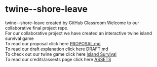 # twine--shore-leave
twine--shore-leave created by GitHub Classroom
Welcome to our collaborative final project repo.  
For our collaborative project we have created an interactive twine island survival game  
To read our proposal click here [PROPOSAL.md](https://github.com/pitt-cdm/twine--shore-leave/blob/master/PROPOSAL.md)  
To read our draft explanation click here [DRAFT.md](https://github.com/pitt-cdm/twine--shore-leave/blob/master/DRAFT.md)  
To check out our twine game click here [Island Survival]( https://pitt-cdm.github.io/twine--shore-leave/)  
To read our credits/assests page click here [ASSETS](https://github.com/pitt-cdm/twine--shore-leave/blob/master/ASSETS.md)  

